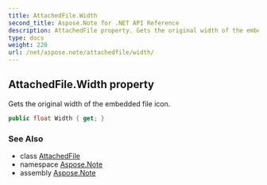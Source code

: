 ```yaml
---
title: AttachedFile.Width
second_title: Aspose.Note for .NET API Reference
description: AttachedFile property. Gets the original width of the embedded file icon
type: docs
weight: 220
url: /net/aspose.note/attachedfile/width/
---
```

## AttachedFile.Width property

Gets the original width of the embedded file icon.

```csharp
public float Width { get; }
```

### See Also

* class [AttachedFile](../)
* namespace [Aspose.Note](../../attachedfile/)
* assembly [Aspose.Note](../../../)


